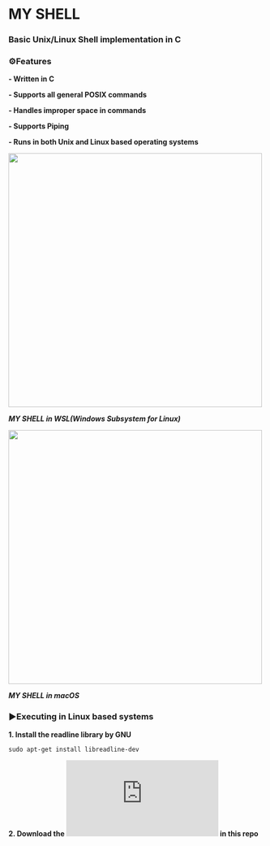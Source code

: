 # MY SHELL
### Basic Unix/Linux Shell implementation in C 

### ⚙️Features

**- Written in C**

**- Supports all general POSIX commands**

**- Handles improper space in commands**

**- Supports Piping**

**- Runs in both Unix and Linux based operating systems**





<img width="500" src="https://github.com/user-attachments/assets/4a5e8f02-dc86-4a4d-92c8-09e69d50af84" />

***MY SHELL in WSL(Windows Subsystem for Linux)***


<img width="500" src="https://github.com/user-attachments/assets/b515b761-c6fb-4d50-8cca-8ac61f00664b" />

***MY SHELL in macOS***


### ▶️Executing in Linux based systems

**1. Install the readline library by GNU**

```
sudo apt-get install libreadline-dev
```

**2. Download the ![myshell.c](https://github.com/hy-atharv/My_Shell/blob/9e532c6a52e195d55d067411fdec83055ecee1e7/myshell.c) in this repo**
